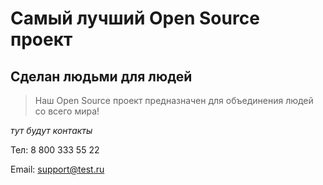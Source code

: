 # Самый лучший Open Source проект

## Сделан людьми для людей

> Наш Open Source проект предназначен для объединения людей со всего мира!

 _тут будут контакты_

Тел: 8 800 333 55 22

Email: support@test.ru
